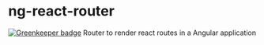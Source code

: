 # ng-react-router

[![Greenkeeper badge](https://badges.greenkeeper.io/angular-libs/ng-react-router.svg)](https://greenkeeper.io/)
Router to render react routes in a Angular application 
